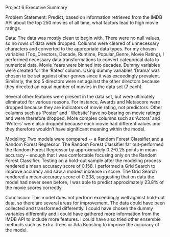 
Project 6 Executive Summary

Problem Statement: Predict, based on information retrieved from the IMDB API about the top 250 movies of all time, what factors lead to high movie ratings.

Data: The data was mostly clean to begin with. There were no null values, so no rows of data were dropped. Columns were cleared of unnecessary characters and converted to the appropriate data types. For my chosen variables (Top_Directors, Decade, Runtime, Popular_Genre, Movie Rating), I performed necessary data transformations to convert categorical data to numerical data. Movie Years were binned into decades. Dummy variables were created for the ‘Rated’ column. Using dummy variables ‘Drama’ was chosen to be set against other genres since it was exceedingly prevalent. Similarly, the top 5 directors were set against the other directors because they directed an equal number of movies in the data set (7 each).

Several other features were present in the data set, but were ultimately eliminated for various reasons. For instance, Awards and Metascore were dropped because they are indicators of movie rating, not predictors. Other columns such as ‘Poster’ and ‘ Website’ have no bearing on movie ratings and were therefore dropped. More complex columns such as ‘Actors’ and ‘Writers’ were also dropped because each movie had different values and they therefore wouldn’t have significant meaning within the model. 

Modeling: Two models were compared -- a Random Forest Classifier and a Random Forest Regressor. The Random Forest Classifier far out-performed the Random Forest Regressor by approximately 0.2-0.25 points in mean accuracy – enough that I was comfortable focusing only on the Random Forest Classifier. 
Testing on a hold-out sample after the modeling process rendered a mean accuracy score of 0.158. I performed a Grid Search to improve accuracy and saw a modest increase in score. The Grid Search rendered a mean accuracy score of 0.238, suggesting that on data the model had never seen before, I was able to predict approximately 23.8% of the movie scores correctly.

Conclusion: This model does not perform exceedingly well against hold-out data, so there are several areas for improvement. The data could have been collected and transformed differently. I could have chosen the dummy variables differently and I could have gathered more information from the IMDB API to include more features. I could have also tried other ensemble methods such as Extra Trees or Ada Boosting to improve the accuracy of the model.  




